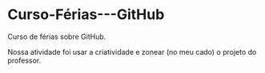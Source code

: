 # Curso-Férias---GitHub
Curso de férias sobre GitHub. 

Nossa atividade foi usar a criatividade e zonear (no meu cado) o projeto do professor.
